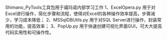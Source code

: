 Shimano_PyTools工具包用于禧玛诺内部学习工作
1、ExcelOpera.py
用于对Excel进行操作，简化步骤和流程，使得对Excel的各种操作效率提高，步骤减少，学习成本降低；
2、MSSqlDBUtils.py
用于对SQL Server进行操作，封装常用的功能，提高效率；
3、PopUp.py
用于快速创建可视化界面GUI，可大大提高代码实用性和可操作性。